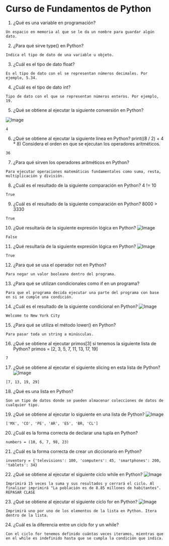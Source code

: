 # Curso de Fundamentos de Python

1. ¿Qué es una variable en programación?
```
Un espacio en memoria al que se le da un nombre para guardar algún dato.
```

2. ¿Para qué sirve type() en Python?
```
Indica el tipo de dato de una variable u objeto.
```

3. ¿Cuál es el tipo de dato float?
```
Es el tipo de dato con el se representan números decimales. Por ejemplo, 5.34.
```

4. ¿Cuál es el tipo de dato int?
```
Tipo de dato con el que se representan números enteros. Por ejemplo, 19.
```

5. ¿Qué se obtiene al ejecutar la siguiente conversión en Python? 

![Image](https://static.platzi.com/media/user_upload/carbon-e06f99b3-047f-4513-b58a-8416d00404ce.jpg)

```
4
```

6. ¿Qué se obtiene al ejecutar la siguiente línea en Python?
print((8 / 2) + 4 * 8)
Considera el orden en que se ejecutan los operadores aritméticos.
```
36
```

7. ¿Para qué sirven los operadores aritméticos en Python?
```
Para ejecutar operaciones matemáticas fundamentales como suma, resta, multiplicación y división.
```

8. ¿Cuál es el resultado de la siguiente comparación en Python?
 4 != 10
```
True
```

9. ¿Cuál es el resultado de la siguiente comparación en Python?
8000 > 3330

```
True
```

10. ¿Qué resultaría de la siguiente expresión lógica en Python?
![Image](https://static.platzi.com/media/user_upload/carbon%20%289%29-62764351-f7d9-4136-a315-9024e0149ebc.jpg)
```
False
```
11. ¿Qué resultaría de la siguiente expresión lógica en Python?
![Image](https://static.platzi.com/media/user_upload/carbon%20%2810%29-cd75835d-a11d-4be3-8add-62778e0ecff5.jpg)
```
True
```

12. ¿Para qué se usa el operador not en Python?
```
Para negar un valor booleano dentro del programa.
```
13. ¿Para qué se utilizan condicionales como if en un programa?
```    
Para que el programa decida ejecutar una parte del programa con base en si se cumple una condición.
```
14. ¿Cuál es el resultado de la siguiente condicional en Python?
![Image](https://static.platzi.com/media/user_upload/carbon%20%286%29-ad3eb67f-86e8-44d6-9131-b50ca6401823.jpg)
```
Welcome to New York City
```
15. ¿Para qué se utiliza el método lower() en Python?
```
Para pasar toda un string a minúsculas.
```
16. ¿Qué se obtiene al ejecutar primos[3] si tenemos la siguiente lista de Python?
primos = [2, 3, 5, 7, 11, 13, 17, 19]
```
7
```
17. ¿Qué se obtiene al ejecutar el siguiente slicing en esta lista de Python?
![Image](https://static.platzi.com/media/user_upload/carbon%20%284%29-267d7535-c923-4b6c-b6f4-0269f6787ad3.jpg)
```
[7, 13, 19, 29]
```

18. ¿Qué es una lista en Python?
```
Son un tipo de datos donde se pueden almacenar colecciones de datos de cualquier tipo.
```
19. ¿Qué se obtiene al ejecutar lo siguiente en una lista de Python?
![Image](https://static.platzi.com/media/user_upload/carbon%20%282%29-aad99858-721f-48bf-8454-8a3f6dc7ec0e.jpg)
```
['MX', 'CO', 'PE', 'AR', 'ES', 'BR, 'CL']
```
20. ¿Cuál es la forma correcta de declarar una tupla en Python?
```
numbers = (10, 6, 7, 98, 23)
```
21. ¿Cuál es la forma correcta de crear un diccionario en Python?
```
inventory = {'televisions': 100, 'computers': 45, 'smartphones': 200, 'tablets': 34}
```
22. ¿Qué se obtiene al ejecutar el siguiente ciclo while en Python?
![Image](https://static.platzi.com/media/user_upload/carbon%20%281%29-aa5d24a3-d243-4f71-bce2-afcab7af6c24.jpg)
```
Imprimirá 15 veces la suma y sus resultados y cerrará el ciclo. Al finalizar imprimirá "La población es de 8.85 millones de habitantes".
REPASAR CLASE
```

23. ¿Qué se obtiene al ejecutar el siguiente ciclo for en Python?
![Image](https://static.platzi.com/media/user_upload/carbon%20%2811%29-1aee8b7e-6ae8-4ac2-b953-33f997457634.jpg)
```
Imprimirá uno por uno de los elementos de la lista en Python. Itera dentro de la lista.
```
24. ¿Cuál es la diferencia entre un ciclo for y un while?
```
Con el ciclo for tenemos definido cuántas veces iteramos, mientras que en el while es indefinido hasta que se cumpla la condición que indica.
```
